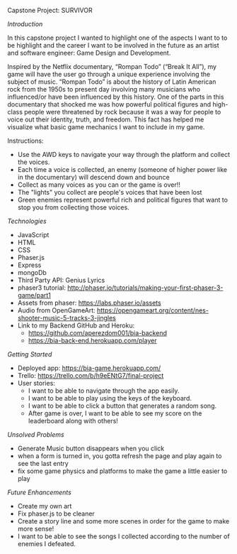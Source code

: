 Capstone Project: SURVIVOR

*Introduction*

In this capstone project I wanted to highlight one of the aspects I want to 
to be highlight and the career I want to be involved in the future as an artist
and software engineer: Game Design and Development.

Inspired by the Netflix documentary, “Rompan Todo” (“Break It All”), my game will have the user go through a unique experience involving the subject of music. “Rompan Todo” is about the history of Latin American rock from the 1950s to present day involving many musicians who influenced/or have been influenced by this history. One of the parts in this documentary that shocked me was how powerful political figures and high-class people were threatened by rock because it was a way for people to voice out their identity, truth, and freedom. This fact has helped me visualize what basic game 
mechanics I want to include in my game. 

Instructions:

 - Use the AWD keys to navigate your way through the platform and collect the voices. 
 - Each time a voice is collected, an enemy (someone of higher power like in the documentary) will descend down and bounce
 - Collect as many voices as you can or the game is over!!
 - The "lights" you collect are people's voices that have been lost
 - Green enemies represent powerful rich and political figures that want to stop you from collecting those voices.
  

*Technologies*

 - JavaScript
 - HTML
 - CSS
 - Phaser.js
 - Express
 - mongoDb
 - Third Party API: Genius Lyrics
 - phaser3 tutorial: http://phaser.io/tutorials/making-your-first-phaser-3-game/part1
 - Assets from phaser: https://labs.phaser.io/assets
 - Audio from OpenGameArt: https://opengameart.org/content/nes-shooter-music-5-tracks-3-jingles
 - Link to my Backend GitHub and Heroku: 
    - https://github.com/aperezdom001/bia-backend
    - https://bia-back-end.herokuapp.com/player
    
 
*Getting Started* 

- Deployed app: https://bia-game.herokuapp.com/
- Trello: https://trello.com/b/h9eENtG7/final-project
- User stories:
  - I want to be able to navigate through the app easily.
  - I want to be able to play using the keys of the keyboard.
  - I want to be able to click a button that generates a random song.
  - After game is over, I want to be able to see my score on the leaderboard along with others!


*Unsolved Problems*

- Generate Music button disappears when you click
- when a form is turned in, you gotta refresh the page and play again to see the last entry
- fix some game physics and platforms to make the game a little easier to play


*Future Enhancements*

- Create my own art
- Fix phaser.js to be cleaner
- Create a story line and some more scenes in order for the game to make more sense!
- I want to be able to see the songs I collected according to the number of enemies I defeated.
